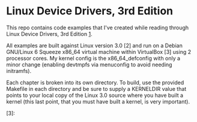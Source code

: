 # Linux Device Drivers, 3rd Edition

This repo contains code examples that I've created while reading through Linux
Device Drivers, 3rd Edition [1].

All examples are built against Linux version 3.0 [2] and run on a Debian
GNU/Linux 6 Squeeze x86_64 virtual machine within VirtualBox [3] using 2
processor cores.  My kernel config is the x86_64_defconfig with only a minor
change (enabling devtmpfs via menuconfig to avoid needing initramfs).

Each chapter is broken into its own directory.  To build, use the provided
Makefile in each directory and be sure to supply a KERNELDIR value that points
to your local copy of the Linux 3.0 source where you have built a kernel (this
last point, that you must have built a kernel, is very important).

[1]: 
[2]: 
[3]: 
